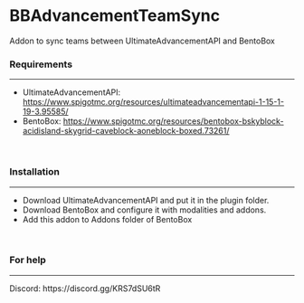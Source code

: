 # BBAdvancementTeamSync
Addon to sync teams between UltimateAdvancementAPI and BentoBox
<br>
### Requirements
<hr>

*  UltimateAdvancementAPI: https://www.spigotmc.org/resources/ultimateadvancementapi-1-15-1-19-3.95585/
*  BentoBox: https://www.spigotmc.org/resources/bentobox-bskyblock-acidisland-skygrid-caveblock-aoneblock-boxed.73261/

<br>

### Installation
<hr>

*  Download UltimateAdvancementAPI and put it in the plugin folder.
*  Download BentoBox and configure it with modalities and addons.
*  Add this addon to Addons folder of BentoBox

<br>

### For help
<hr>
Discord: https://discord.gg/KRS7dSU6tR
